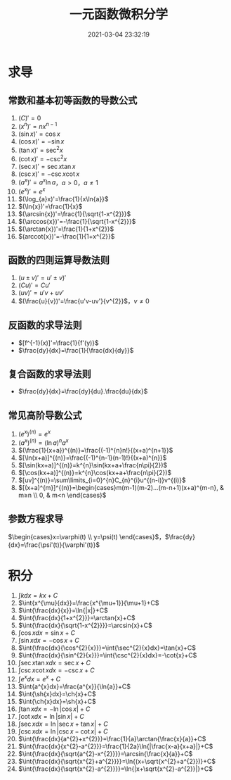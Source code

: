 ﻿---
title: 一元函数微积分学
date: 2021-03-04 23:32:19
summary: 本文梳理一元函数微积分学重要公式。
mathjax: true
tags:
- 微积分
categories:
- 计算机科学的数学基础
---

# 求导

## 常数和基本初等函数的导数公式

1. $(C)'=0$
2. $(x^{n})'=nx^{n-1}$
3. $(\sin{x})'=\cos{x}$
4. $(\cos{x})'=-\sin{x}$
5. $(\tan{x})'=\sec^{2}{x}$
6. $(\cot{x})'=-\csc^{2}{x}$
7. $(\sec{x})'=\sec{x}\tan{x}$
8. $(\csc{x})'=-\csc{x}\cot{x}$
9. $(a^{x})'=a^{x}\ln{a}$，$a>0$，$a≠1$
10. $(e^{x})'=e^{x}$
11. $(\log_{a}x)'=\frac{1}{x\ln{a}}$
12. $(\ln{x})'=\frac{1}{x}$
13. $(\arcsin{x})'=\frac{1}{\sqrt{1-x^{2}}}$
14. $(\arccos{x})'=-\frac{1}{\sqrt{1-x^{2}}}$
15. $(\arctan{x})'=\frac{1}{1+x^{2}}$
16. $(arccot{x})'=-\frac{1}{1+x^{2}}$

## 函数的四则运算导数法则
1. $(u±v)'=u'±v)'$
2. $(Cu)'=Cu'$
3. $(uv)'=u'v+uv'$
4. $(\frac{u}{v})'=\frac{u'v-uv'}{v^{2}}$，$v≠0$

## 反函数的求导法则

- $[f^{-1}(x)]'=\frac{1}{f'(y)}$
- $\frac{dy}{dx}=\frac{1}{\frac{dx}{dy}}$

## 复合函数的求导法则

- $\frac{dy}{dx}=\frac{dy}{du}.\frac{du}{dx}$

## 常见高阶导数公式

1. $(e^{x})^{(n)}=e^{x}$
2. $(a^{x})^{(n)}=(\ln{a})^{n}a^{x}$
3. $(\frac{1}{x+a})^{(n)}=\frac{(-1)^{n}n!}{(x+a)^{n+1}}$
4. $[\ln(x+a)]^{(n)}=\frac{(-1)^{n-1}(n-1)!}{(x+a)^{n}}$
5. $[\sin(kx+a)]^{(n)}=k^{n}\sin(kx+a+\frac{n\pi}{2})$
6. $[\cos(kx+a)]^{(n)}=k^{n}\cos(kx+a+\frac{n\pi}{2})$
7. $[uv]^{(n)}=\sum\limits_{i=0}^{n}C_{n}^{i}u^{(n-i)}v^{(i)}$
8. $[(x+a)^{m}]^{(n)}=\begin{cases}m(m-1)(m-2)...(m-n+1)(x+a)^{m-n}, & m≥n \\ 0, & m<n \end{cases}$

## 参数方程求导

$\begin{cases}x=\varphi(t) \\ y=\psi(t) \end{cases}$，$\frac{dy}{dx}=\frac{\psi'(t)}{\varphi'(t)}$

# 积分

1. $\int{kdx}=kx+C$
2. $\int{x^{\mu}{dx}}=\frac{x^{\mu+1}}{\mu+1}+C$
3. $\int{\frac{dx}{x}}=\ln{|x|}+C$
4. $\int{\frac{dx}{1+x^{2}}}=\arctan{x}+C$
5. $\int{\frac{dx}{\sqrt{1-x^{2}}}}=\arcsin{x}+C$
6. $\int{\cos{x}dx}=\sin{x}+C$
7. $\int{\sin{x}dx}=-\cos{x}+C$
8. $\int{\frac{dx}{\cos^{2}{x}}}=\int{\sec^{2}{x}dx}=\tan{x}+C$
9. $\int{\frac{dx}{\sin^{2}{x}}}=\int{\csc^{2}{x}dx}=-\cot{x}+C$
10. $\int{\sec{x}\tan{x}dx}=\sec{x}+C$
11. $\int{\csc{x}\cot{x}dx}=-\csc{x}+C$
12. $\int{e^{x}dx}=e^{x}+C$
13. $\int{a^{x}dx}=\frac{a^{x}}{\ln{a}}+C$
14. $\int{\sh{x}dx}=\ch{x}+C$
15. $\int{\ch{x}dx}=\sh{x}+C$
16. $\int{\tan{x}dx}=-\ln{|\cos{x}|}+C$
17. $\int{\cot{x}dx}=\ln{|\sin{x}|}+C$
18. $\int{\sec{x}dx}=\ln{|\sec{x}+\tan{x}|}+C$
19. $\int{\csc{x}dx}=\ln{|\csc{x}-\cot{x}|}+C$
20. $\int{\frac{dx}{a^{2}+x^{2}}}=\frac{1}{a}\arctan{\frac{x}{a}}+C$
21. $\int{\frac{dx}{x^{2}-a^{2}}}=\frac{1}{2a}\ln{|\frac{x-a}{x+a}|}+C$
22. $\int{\frac{dx}{\sqrt{a^{2}-x^{2}}}}=\arcsin{\frac{x}{a}}+C$
23. $\int{\frac{dx}{\sqrt{x^{2}+a^{2}}}}=\ln{(x+\sqrt{x^{2}+a^{2}})}+C$
24. $\int{\frac{dx}{\sqrt{x^{2}-a^{2}}}}=\ln{|x+\sqrt{x^{2}-a^{2}}|}+C$
